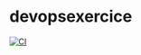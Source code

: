 # devopsexercice
[![CI](https://github.com/LeRueHein/devopsexercice/actions/workflows/verif.yml/badge.svg)](https://github.com/LeRueHein/devopsexercice/actions/workflows/verif.yml)
